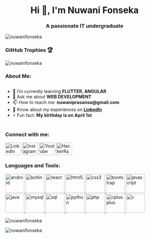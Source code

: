 
<h1 align="center">Hi 👋, I'm Nuwani Fonseka</h1>
<h3 align="center">A passionate IT undergraduate</h3>

<p align="left"> <img src="https://komarev.com/ghpvc/?username=nuwanifonseka&label=Profile%20views&color=0e75b6&style=flat" alt="nuwanifonseka" /> </p>

<h3 align="left">GitHub Trophies 🏆</h3>
<p align="left">
    <img src="https://github-profile-trophy.vercel.app/?username=nuwanifonseka&theme=dracula&column=4&margin-w=10&margin-h=10" alt="nuwanifonseka" />
  </a>
</p>

<h3 align="left">About Me:</h3>
<div align="left">
  <div style="display: flex; align-items: center;">
    <div style="flex: 1;">
      <ul>
        <li>🌱 I’m currently learning <strong>FLUTTER, ANGULAR</strong></li>
        <li>💬 Ask me about <strong>WEB DEVELOPMENT</strong></li>
        <li>📫 How to reach me: <strong>nuwaniprasansa@gmail.com</strong></li>
        <li>📄 Know about my experiences on <a href="https://www.linkedin.com/in/nuwani-fonseka-5a87ba234/"><strong>LinkedIn</strong></a></li>
        <li>⚡ Fun fact: <strong>My birthday is on April 1st</strong></li>
      </ul>
    </div>
   
  </div>
</div>



<h3 align="left">Connect with me:</h3>
<p align="left">
  <a href="https://linkedin.com/in/nuwani fonseka" target="_blank" rel="noreferrer">
    <img align="center" src="https://i.pinimg.com/originals/d3/3b/d9/d33bd9baa83a336184055c07dc8ccaa8.gif" alt="LinkedIn" height="40" width="50" />
  </a>
   <a href="https://instagram.com/nuwanifonsekaa" target="_blank" rel="noreferrer">
    <img align="center" src="https://i.pinimg.com/originals/2c/09/4d/2c094d32daf5a9079a09588004319274.gif" alt="Instagram" height="40" width="50" />
  </a>
  <a href="https://www.youtube.com/c/nuwani fonseka" target="_blank" rel="noreferrer">
    <img align="center" src="https://cdn.dribbble.com/users/844462/screenshots/4042693/youtube-logo.gif" alt="Youtube" height="40" width="50" />
  </a>
  <a href="https://www.hackerrank.com/nuwani fonseka" target="_blank" rel="noreferrer">
    <img align="center" src="https://raw.githubusercontent.com/rahuldkjain/github-profile-readme-generator/master/src/images/icons/Social/hackerrank.svg" alt="HackerRank" height="40" width="50" />
  </a>
</p>

<h3 align="left">Languages and Tools:</h3>
<p align="left"> 
  <a href="https://developer.android.com" target="_blank" rel="noreferrer"> 
       <img src="https://media4.giphy.com/media/v1.Y2lkPTc5MGI3NjExejU0OWFwMDByamg0YjN1YXB5OGVma2hmOGJrZ3JnOXF1ZmZmZjJ5cyZlcD12MV9pbnRlcm5hbF9naWZfYnlfaWQmY3Q9Zw/Lmy23L3RkJ0sEWokRN/giphy.webp" alt="android" width="60" height="60"/> 
  </a>
  <a href="https://kotlinlang.org" target="_blank" rel="noreferrer"> 
   <img src="https://cdn.dribbble.com/users/7094769/screenshots/16379061/media/27d863079a1c8955e2664197d600763d.gif" alt="kotlin" width="60" height="60"/> 
  </a>  
  <a href="https://reactjs.org/" target="_blank" rel="noreferrer"> 
    <img src="https://media.giphy.com/media/eNAsjO55tPbgaor7ma/giphy.gif" alt="react" width="60" height="60"/> 
  </a> 
 <a href="https://www.w3.org/html/" target="_blank" rel="noreferrer"> 
  <img src="https://cdn.dribbble.com/users/783/screenshots/104300/shot_1295820312.gif" alt="html5" width="60" height="60"/> 
</a>

  <a href="https://www.w3schools.com/css/" target="_blank" rel="noreferrer"> 
    <img src="https://media.giphy.com/media/fsEaZldNC8A1PJ3mwp/giphy.gif" alt="css3" width="60" height="60"/> 
  </a> 
  <a href="https://getbootstrap.com" target="_blank" rel="noreferrer">
    <img src="https://media.giphy.com/media/Sr8xDpMwVKOHUWDVRD/giphy.gif" alt="bootstrap" width="60" height="60"/>
  </a>
  <a href="https://developer.mozilla.org/en-US/docs/Web/JavaScript" target="_blank" rel="noreferrer"> 
    <img src="https://media.giphy.com/media/ln7z2eWriiQAllfVcn/giphy.gif" alt="javascript" width="60" height="60"/> 
  </a> 
  <a href="https://www.java.com" target="_blank" rel="noreferrer"> 
  <img src="https://media1.giphy.com/media/hO8uTzEOefFh3Yv5gm/giphy.gif?cid=6c09b952jiwu3n2b5plthn82yp72nrac1lu5esteciqpy8m1&ep=v1_internal_gif_by_id&rid=giphy.gif&ct=s" alt="java" width="60" height="60"/> 
</a>
  <a href="https://www.mysql.com/" target="_blank" rel="noreferrer"> 
  <img src="https://miro.medium.com/v2/resize:fit:1400/1*Fcb8NTqTBj7kCONnmF5wgQ.gif" alt="mysql" width="60" height="60"/> 
</a>
<a href="https://www.microsoft.com/en-us/sql-server" target="_blank" rel="noreferrer"> 
  <img src="https://media.wired.com/photos/641337bd5e3ab3be4fe3e789/master/w_1600%2Cc_limit/sql_normal.gif" alt="sql" width="60" height="60"/> 
</a>

  <a href="https://www.python.org" target="_blank" rel="noreferrer"> 
    <img src="https://media.giphy.com/media/KAq5w47R9rmTuvWOWa/giphy.gif" alt="python" width="60" height="60"/> 
  </a>
  <a href="https://www.php.net/" target="_blank" rel="noreferrer"> 
  <img src="https://lordicon.com/icons/wired/lineal/1319-php-code-language.gif" alt="php" width="60" height="60"/> 
</a>
<a href="https://www.cplusplus.com/" target="_blank" rel="noreferrer"> 
  <img src="https://i.redd.it/xxodzo30yoab1.gif" alt="cplusplus" width="60" height="60"/> 
</a>

  <a href="https://www.cplusplus.com/" target="_blank" rel="noreferrer"> 
  <img src="https://i.redd.it/nmuax05zxoab1.gif" alt="c" width="60" height="60"/> 
</a>

</p>

<p><img align="center" src="https://github-readme-stats.vercel.app/api/top-langs?username=nuwanifonseka&show_icons=true&locale=en&layout=compact" alt="nuwanifonseka" /></p>

<p><img align="center" src="https://github-readme-streak-stats.herokuapp.com/?user=nuwanifonseka&" alt="nuwanifonseka" /></p>
